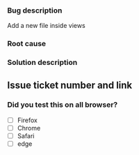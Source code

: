 ### Bug description
Add a new file inside views

### Root cause

### Solution description

## Issue ticket number and link

### Did you test this on all browser?
- [ ] Firefox
- [ ] Chrome
- [ ] Safari
- [ ] edge
